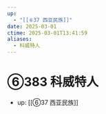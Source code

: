 ```yaml
---
up:
  - "[[⑥37 西亚民族]]"
date: 2025-03-01
ctime: 2025-03-01T13:41:59
aliases:
  - 科威特人
---
```


# ⑥383 科威特人

- up: [[⑥37 西亚民族]]
